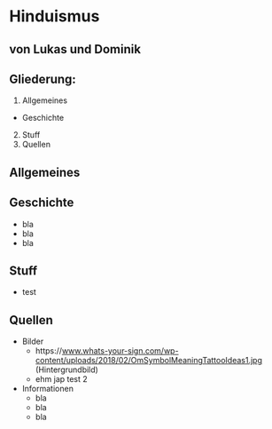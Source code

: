 # Hinduismus

## von Lukas und Dominik



## Gliederung:
1. Allgemeines
  * Geschichte
2. Stuff
3. Quellen



## Allgemeines


## Geschichte
* bla
* bla
* bla



## Stuff
* test



## Quellen
* Bilder
  * https[]()://www.whats-your-sign.com/wp-content/uploads/2018/02/OmSymbolMeaningTattooIdeas1.jpg (Hintergrundbild)
  * ehm jap test 2
* Informationen
  * bla
  * bla
  * bla
